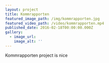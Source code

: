 ```yaml
---
layout: project
title: Kommrapporten
featured_image_path: /img/kommrapporten.jpg
featured_video_path: /video/kommrapporten.mp4
published_date: 2016-02-18T00:00:00.000Z
gallery:
  - image_url:
    image_alt: ''
---
```



Kommrapporten project is nice